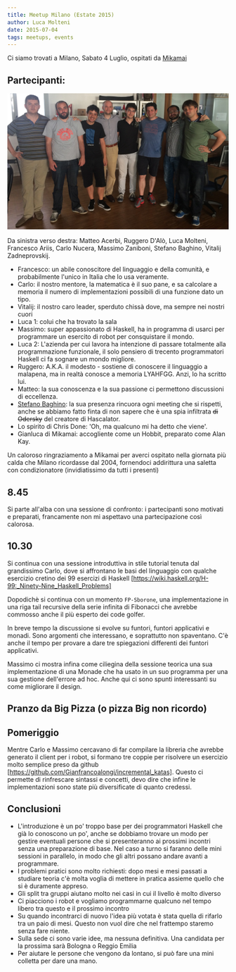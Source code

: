 ```yaml
---
title: Meetup Milano (Estate 2015)
author: Luca Molteni
date: 2015-07-04
tags: meetups, events
---
```

Ci siamo trovati a Milano, Sabato 4 Luglio, ospitati da [Mikamai](https://www.mikamai.com)

## Partecipanti:

![](/images/photos/meetup_2015_estate.jpg)

Da sinistra verso destra: Matteo Acerbi, Ruggero D'Alò, Luca Molteni, Francesco Ariis, Carlo Nucera, Massimo Zaniboni, Stefano Baghino, Vitalij Zadneprovskij.

<!--more-->

- Francesco: un abile conoscitore del linguaggio e della comunità, e probabilmente l'unico in Italia che lo usa veramente.
- Carlo: il nostro mentore, la matematica è il suo pane, e sa calcolare a memoria il numero di implementazioni possibili di una funzione dato un tipo.
- Vitalij: il nostro caro leader, sperduto chissà dove, ma sempre nei nostri cuori
- Luca 1: colui che ha trovato la sala
- Massimo: super appassionato di Haskell, ha in programma di usarci per programmare un esercito di robot per consquistare il mondo. 
- Luca 2: L'azienda per cui lavora ha intenzione di passare totalmente alla programmazione funzionale, il solo pensiero di trecento programmatori Haskell ci fa sognare un mondo migliore.
- Ruggero: A.K.A. il modesto - sostiene di conoscere il linguaggio a malapena, ma in realtà conosce a memoria LYAHFGG. Anzi, lo ha scritto lui.
- Matteo: la sua conoscenza e la sua passione ci permettono discussioni di eccellenza. 
- [Stefano Baghino](https://github.com/stefanobaghino): la sua presenza rincuora ogni meeting che si rispetti, anche se abbiamo fatto finta di non sapere che è una spia infiltrata ~~di Odersky~~ del creatore di Hascalator.
- Lo spirito di Chris Done: 'Oh, ma qualcuno mi ha detto che viene'.
- Gianluca di Mikamai: accogliente come un Hobbit, preparato come Alan Kay.

Un caloroso ringraziamento a Mikamai per averci ospitato nella giornata più calda che Milano ricordasse dal 2004, fornendoci addirittura una saletta con condizionatore (invidiatissimo da tutti i presenti)

## 8.45 

Si parte all'alba con una sessione di confronto: i partecipanti sono motivati e preparati, francamente non mi aspettavo una partecipazione così calorosa.

## 10.30 

Si continua con una sessione introduttiva in stile tutorial tenuta dal grandissimo Carlo, dove si affrontano le basi del linguaggio con qualche esercizio cretino dei 99 esercizi di Haskell [https://wiki.haskell.org/H-99:_Ninety-Nine_Haskell_Problems]

Dopodichè si continua con un momento `FP-Sborone`, una implementazione in una riga tail recursive della serie infinita di Fibonacci che avrebbe commosso anche il più esperto dei code golfer.

In breve tempo la discussione si evolve su funtori, funtori applicativi e monadi. Sono argomenti che interessano, e soprattutto non spaventano. C'è anche il tempo per provare a dare tre spiegazioni differenti dei funtori applicativi.

Massimo ci mostra infina come ciliegina della sessione teorica una sua implementazione di una Monade che ha usato in un suo programma per una sua gestione dell'errore ad hoc. Anche qui ci sono spunti interessanti su come migliorare il design.

## Pranzo da Big Pizza (o pizza Big non ricordo)

## Pomeriggio

Mentre Carlo e Massimo cercavano di far compilare la libreria che avrebbe generato il client per i robot, si formano tre coppie per risolvere un esercizio molto semplice preso da github [https://github.com/Gianfrancoalongi/incremental_katas].
Questo ci permette di rinfrescare sintassi e concetti, devo dire che infine le implementazioni sono state più diversificate di quanto credessi.

## Conclusioni

* L'introduzione è un po' troppo base per dei programmatori Haskell che già lo conoscono un po', anche se dobbiamo trovare un modo per gestire eventuali persone che si presenteranno ai prossimi incontri senza una preparazione di base. Nel caso a turno si faranno delle mini sessioni in parallelo, in modo che gli altri possano andare avanti a programmare.
* I problemi pratici sono molto richiesti: dopo mesi e mesi passati a studiare teoria c'è molta voglia di mettere in pratica assieme quello che si è duramente appreso.
* Gli split tra gruppi aiutano molto nei casi in cui il livello è molto diverso
* Ci piacciono i robot e vogliamo programmarne qualcuno nel tempo libero tra questo e il prossimo incontro
* Su quando incontrarci di nuovo l'idea più votata è stata quella di rifarlo tra un paio di mesi. Questo non vuol dire che nel frattempo staremo senza fare niente.
* Sulla sede ci sono varie idee, ma nessuna definitiva. Una candidata per la prossima sarà Bologna o Reggio Emilia
* Per aiutare le persone che vengono da lontano, si può fare una mini colletta per dare una mano.
